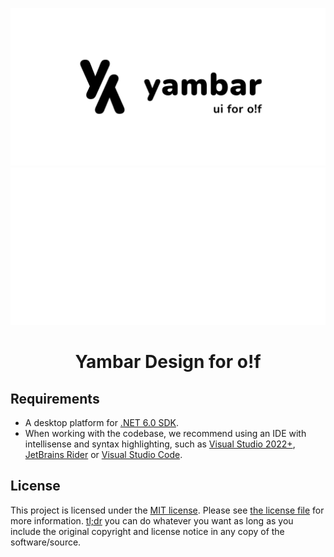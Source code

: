 <p align="center">
    <img src="https://raw.githubusercontent.com/yambar/libyambar/development/assets/wallpaper-dark.png#gh-light-mode-only">
    <img src="https://raw.githubusercontent.com/yambar/libyambar/development/assets/wallpaper-light.png#gh-dark-mode-only">
</p>

<h1 align="center">
Yambar Design for o!f
</h1>

## Requirements

- A desktop platform for [.NET 6.0 SDK](https://dotnet.microsoft.com/download).
- When working with the codebase, we recommend using an IDE with intellisense and syntax highlighting, such as [Visual Studio 2022+](https://visualstudio.microsoft.com/vs/), [JetBrains Rider](https://jetbrains.com/rider) or [Visual Studio Code](https://code.visualstudio.com/).

## License

This project is licensed under the [MIT license](https://opensource.org/licenses/MIT). Please see [the license file](../LICENSE.md) for more information. [tl;dr](https://tldrlegal.com/license/mit-license) you can do whatever you want as long as you include the original copyright and license notice in any copy of the software/source.
